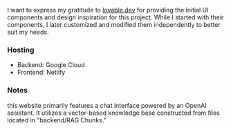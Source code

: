 I want to express my gratitude to [lovable.dev](https://lovable.dev) for providing the initial UI components and design inspiration for this project. While I started with their components, I later customized and modified them independently to better suit my needs.

### Hosting
- Backend: Google Cloud
- Frontend: Netlify

### Notes
this website primarily features a chat interface powered by an OpenAI assistant. It utilizes a vector-based knowledge base constructed from files located in "backend/RAG Chunks."



